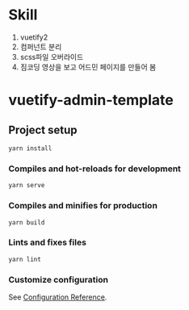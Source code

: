 # Skill
1. vuetify2
2. 컴퍼넌트 분리
3. scss파일 오버라이드
4. 짐코딩 영상을 보고 어드민 페이지를 만들어 봄

# vuetify-admin-template

## Project setup
```
yarn install
```

### Compiles and hot-reloads for development
```
yarn serve
```

### Compiles and minifies for production
```
yarn build
```

### Lints and fixes files
```
yarn lint
```

### Customize configuration
See [Configuration Reference](https://cli.vuejs.org/config/).

